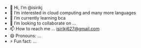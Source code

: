 - 👋 Hi, I’m @isirikj
- 👀 I’m interested in  cloud computing and many more languages
- 🌱 I’m currently learning  bca
- 💞️ I’m looking to collaborate on ...
- 📫 How to reach me ... isirikj627@gmail.com
- 😄 Pronouns: ...
- ⚡ Fun fact: ...

<!---
isirikj/isirikj is a ✨ special ✨ repository because its `README.md` (this file) appears on your GitHub profile.
You can click the Preview link to take a look at your changes.
--->

